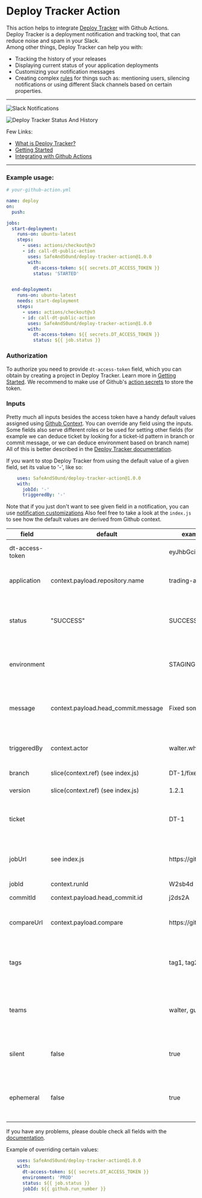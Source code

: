 # Deploy Tracker Action

This action helps to integrate [Deploy Tracker](https://deploytracker.io) with Github Actions.  
Deploy Tracker is a deployment notification and tracking tool, that can reduce noise and spam in your Slack.  
Among other things, Deploy Tracker can help you with:
- Tracking the history of your releases
- Displaying current status of your application deployments
- Customizing your notification messages
- Creating complex [rules](https://deploytracker.io/documentation/web-dashboard/rules) for things such as: mentioning users, silencing notifications or using different Slack channels based on certain properties.

---

![Slack Notifications](https://deploytracker.io/docs/overview/what-is-deploy-tracker/slack-notification-1.png)  

![Deploy Tracker Status And History](https://deploytracker.io/docs/overview/what-is-deploy-tracker/status-and-history.png)  

Few Links: 
- [What is Deploy Tracker?](https://deploytracker.io/documentation/overview/what-is-deploy-tracker)
- [Getting Started](https://deploytracker.io/documentation/overview/getting-started)
- [Integrating with Github Actions](https://deploytracker.io/documentation/api-and-integrations/github-actions)

---

### Example usage:
```yaml 
# your-github-action.yml

name: deploy
on:
  push:

jobs:
  start-deployment:
    runs-on: ubuntu-latest
    steps:
      - uses: actions/checkout@v3
      - id: call-dt-public-action
        uses: SafeAndS0und/deploy-tracker-action@1.0.0
        with:
          dt-access-token: ${{ secrets.DT_ACCESS_TOKEN }}
          status: 'STARTED'


  end-deployment:
    runs-on: ubuntu-latest
    needs: start-deployment
    steps:
      - uses: actions/checkout@v3
      - id: call-dt-public-action
        uses: SafeAndS0und/deploy-tracker-action@1.0.0
        with:
          dt-access-token: ${{ secrets.DT_ACCESS_TOKEN }}
          status: ${{ job.status }}
```

### Authorization
To authorize you need to provide `dt-access-token` field, which you can obtain by creating a project in Deploy Tracker. Learn more in [Getting Started](https://deploytracker.io/documentation/overview/getting-started).
We recommend to make use of Github's [action secrets](https://docs.github.com/en/actions/security-guides/encrypted-secrets) to store the token.

### Inputs
Pretty much all inputs besides the access token have a handy default values assigned using [Github Context](https://docs.github.com/en/actions/learn-github-actions/contexts#job-context). 
You can override any field using the inputs.
Some fields also serve different roles or be used for setting other fields 
(for example we can deduce ticket by looking for a ticket-id pattern in branch or commit message, or we can deduce environment based on branch name) 
All of this is better described in the [Deploy Tracker documentation](https://deploytracker.io/documentation/api-and-integrations/notification-parameters).

If you want to stop Deploy Tracker from using the default value of a given field, set its value to '-', like so:
```yaml
    uses: SafeAndS0und/deploy-tracker-action@1.0.0
    with:
      jobId: '-'
      triggeredBy: '-'
```
Note that if you just don't want to see given field in a notification, you can use [notification customizations](https://deploytracker.io/documentation/web-dashboard/customizations)
Also feel free to take a look at the `index.js` to see how the default values are derived from Github context.
 

| field           | default                             | example           | description                                                             |
|-----------------|-------------------------------------|-------------------|-------------------------------------------------------------------------|
| dt-access-token |                                     | eyJhbGciOiJIUz... | Authorizes you and your project                                         |
| application     | context.payload.repository.name     | trading-api       | Name of the deployed application or service                             |
| status          | "SUCCESS"                           | SUCCESS           | Status of the deployment, recommended to use ${{ job.status }} variable |
| environment     |                                     | STAGING           | Environment to which the application is being deployed on               |
| message         | context.payload.head_commit.message | Fixed something   | Message describing changes, usually commit message                      |
| triggeredBy     | context.actor                       | walter.white      | Name of the person who triggered the deployment                         |
| branch          | slice(context.ref) (see index.js)   | DT-1/fixes        | Name of the branch                                                      |
| version         | slice(context.ref) (see index.js)   | 1.2.1             | Version of the application                                              |
| ticket          |                                     | DT-1              | Ticket name or ID - It can be used for detecting and linking tickets    |
| jobUrl          | see index.js                        | https://github... | If provided, will add a hyperlink to the notification                   |
| jobId           | context.runId                       | W2sb4d            |                                                                         |
| commitId        | context.payload.head_commit.id      | j2ds2A            | A hash of the commit.                                                   |
| compareUrl      | context.payload.compare             | https://github... | If provided, commitId field become a hyperlink.                         |
| tags            |                                     | tag1, tag2        | Comma-separated list of tags associated with the deployment             |
| teams           |                                     | walter, gus.fring | Comma-separated list of teams that are related to this deployment       |
| silent          | false                               | true              | If 'true' (as string), the message won't be sent to Slack               |
| ephemeral       | false                               | true              | If 'true' (as string), the message won't be saved in database           |

If you have any problems, please double check all fields with the [documentation](https://deploytracker.io/documentation/api-and-integrations/notification-parameters). 

Example of overriding certain values:
```yaml
    uses: SafeAndS0und/deploy-tracker-action@1.0.0
    with:
      dt-access-token: ${{ secrets.DT_ACCESS_TOKEN }}
      environment: 'PROD'
      status: ${{ job.status }}
      jobId: ${{ github.run_number }}
```